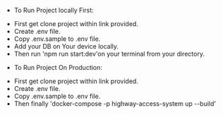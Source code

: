 * To Run Project locally First: 

- First get clone project within link provided.
- Create .env file.
- Copy .env.sample to .env file. 
- Add your DB on Your device locally.
- Then run 'npm run start:dev'on your terminal from your directory.

* To Run Project On Production:
- First get clone project within link provided.
- Create .env file.
- Copy .env.sample to .env file. 
- Then finally 'docker-compose -p highway-access-system up --build'
